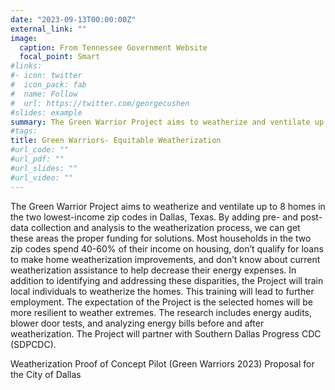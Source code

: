 ```yaml
---
date: "2023-09-13T00:00:00Z"
external_link: ""
image:
  caption: From Tennessee Government Website
  focal_point: Smart
#links:
#- icon: twitter
#  icon_pack: fab
#  name: Follow
#  url: https://twitter.com/georgecushen
#slides: example
summary: The Green Warrior Project aims to weatherize and ventilate up to 8 homes in the two lowest-income zip codes in Dallas, Texas.
#tags:
title: Green Warriors- Equitable Weatherization
#url_code: ""
#url_pdf: ""
#url_slides: ""
#url_video: ""
---
```


The Green Warrior Project aims to weatherize and ventilate up to 8 homes in the two lowest-income zip codes in Dallas, Texas. By adding pre- and post-data collection and analysis to the weatherization process, we can get these areas the proper funding for solutions. Most households in the two zip codes spend 40-60% of their income on housing, don’t qualify for loans to make home weatherization improvements, and don’t know about current weatherization assistance to help decrease their energy expenses. In addition to identifying and addressing these disparities, the Project will train local individuals to weatherize the homes. This training will lead to further employment. The expectation of the Project is the selected homes will be more resilient to weather extremes. The research includes energy audits, blower door tests, and analyzing energy bills before and after weatherization. The Project will partner with Southern Dallas Progress CDC (SDPCDC).

Weatherization Proof of Concept Pilot (Green Warriors 2023) Proposal for the City of Dallas
